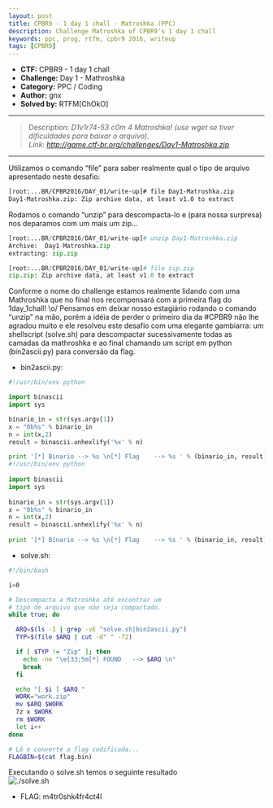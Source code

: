```yaml
---
layout: post
title: CPBR9 - 1 day 1 chall - Matroshka (PPC) 
description: Challenge Matroshka of CPBR9's 1 day 1 chall
keywords: ppc, prog, rtfm, cpbr9 2016, writeup
tags: [CPBR9]
---
```

 
* **CTF:** CPBR9 - 1 day 1 chall 
* **Challenge:** Day 1 - Mathroshka
* **Category:** PPC / Coding
* **Author:** gnx
* **Solved by:** RTFM[ChOkO]

****
>Description: _D1v1r74-53 c0m 4 Matroshka! (use wget se tiver dificuldades para baixar o arquivo).  
>Link: <http://game.ctf-br.org/challenges/Day1-Matroshka.zip>_
****  

Utilizamos o comando “file” para saber realmente qual o tipo de arquivo apresentado neste desafio:

```bash
[root:...BR/CPBR2016/DAY_01/write-up]# file Day1-Matroshka.zip
Day1-Matroshka.zip: Zip archive data, at least v1.0 to extract
```

Rodamos o comando “unzip” para descompacta-lo e (para nossa surpresa) nos deparamos com um mais um zip…

```python
[root:...BR/CPBR2016/DAY_01/write-up]# unzip Day1-Matroshka.zip  
Archive:  Day1-Matroshka.zip  
extracting: zip.zip  

[root:...BR/CPBR2016/DAY_01/write-up]# file zip.zip  
zip.zip: Zip archive data, at least v1.0 to extract
```

Conforme o nome do challenge estamos realmente lidando com uma Mathroshka que no final nos recompensará com a primeira flag do 1day_1chall! \o/
Pensamos em deixar nosso estagiário rodando o comando “unzip” na mão, porém a idéia de perder o primeiro dia da #CPBR9 não lhe agradou muito e ele resolveu este desafio com uma elegante gambiarra: um shellscript (solve.sh) para descompactar sucessivamente todas as camadas da mathroshka e ao final chamando um script em python (bin2ascii.py) para conversão da flag.

* bin2ascii.py:
```python
#!/usr/bin/env python

import binascii
import sys 

binario_in = str(sys.argv[1]) 
x = "0b%s" % binario_in
n = int(x,2)
result = binascii.unhexlify('%x' % n)

print '[*] Binario --> %s \n[*] Flag    --> %s ' % (binario_in, result)
#!/usr/bin/env python
 
import binascii
import sys 
 
binario_in = str(sys.argv[1]) 
x = "0b%s" % binario_in
n = int(x,2)
result = binascii.unhexlify('%x' % n)
 
print '[*] Binario --> %s \n[*] Flag    --> %s ' % (binario_in, result)
```

* solve.sh:
```bash
#!/bin/bash

i=0

# Descompacta a Matroshka até encontrar um 
# tipo de arquivo que não seja compactado.
while true; do

  ARQ=$(ls -1 | grep -vE "solve.sh|bin2ascii.py")
  TYP=$(file $ARQ | cut -d" " -f2)

  if [ $TYP != "Zip" ]; then
    echo -ne "\e[33;5m[*] FOUND   --> $ARQ \n"
    break
  fi

  echo "[ $i ] $ARQ "
  WORK="work.zip"
  mv $ARQ $WORK
  7z x $WORK
  rm $WORK
  let i++
done

# Lê e converte a flag codificada...
FLAGBIN=$(cat flag.bin)
```  
Executando o solve.sh temos o seguinte resultado  
![./solve.sh](https://ctf-br.org/wp-content/uploads/2016/02/Day01_flag.png "Day 1 Flag")

* FLAG: m4tr0shk4fr4ct4l
